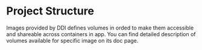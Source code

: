 # Project Structure

Images provided by DDI defines volumes in orded to make them accessible and shareable across containers in app. You can find detailed description of volumes available for specific image on its doc page.
